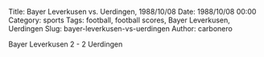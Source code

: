 Title: Bayer Leverkusen vs. Uerdingen, 1988/10/08
Date: 1988/10/08 00:00
Category: sports
Tags: football, football scores, Bayer Leverkusen, Uerdingen
Slug: bayer-leverkusen-vs-uerdingen
Author: carbonero


Bayer Leverkusen 2 - 2 Uerdingen
